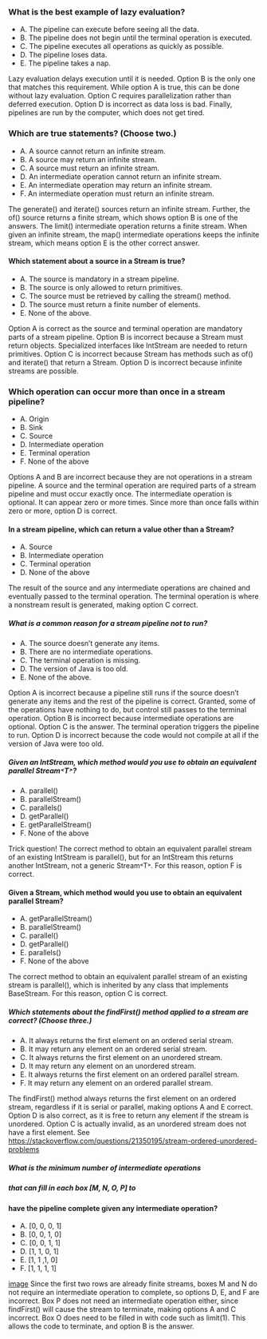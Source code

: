 ### What is the best example of lazy evaluation?
*  A. The pipeline can execute before seeing all the data.
*  B. The pipeline does not begin until the terminal operation is executed.
*  C. The pipeline executes all operations as quickly as possible.
*  D. The pipeline loses data.
*  E. The pipeline takes a nap.

Lazy evaluation delays execution until it is needed.
Option B is the only one that matches this requirement.
While option A is true, this can be done without lazy evaluation.
Option C requires parallelization rather than deferred execution.
Option D is incorrect as data loss is bad. Finally, pipelines are run by the computer, which does not get tired.

### Which are true statements? (Choose two.)
*  A. A source cannot return an infinite stream.
*  B. A source may return an infinite stream.
*  C. A source must return an infinite stream.
*  D. An intermediate operation cannot return an infinite stream.
*  E. An intermediate operation may return an infinite stream.
* F. An intermediate operation must return an infinite stream.

The generate() and iterate() sources return an infinite stream.
Further, the of() source returns a finite stream, which shows option B is one of the answers.
The limit() intermediate operation returns a finite stream.
When given an infinite stream, the map() intermediate operations keeps the infinite stream,
which means option E is the other correct answer.

#### Which statement about a source in a Stream is true?
*  A. The source is mandatory in a stream pipeline.
*  B. The source is only allowed to return primitives.
*  C. The source must be retrieved by calling the stream() method.
*  D. The source must return a finite number of elements.
*  E. None of the above.

Option A is correct as the source and terminal operation
are mandatory parts of a stream pipeline.
Option B is incorrect because a Stream must return objects.
Specialized interfaces like IntStream are needed to return primitives.
Option C is incorrect because Stream has methods
such as of() and iterate() that return a Stream.
Option D is incorrect because infinite streams are possible.

### Which operation can occur more than once in a stream pipeline?
*  A. Origin
*  B. Sink
*  C. Source
*  D. Intermediate operation
*  E. Terminal operation
*  F. None of the above

Options A and B are incorrect because they
are not operations in a stream pipeline.
A source and the terminal operation are required parts
of a stream pipeline and must occur exactly once.
The intermediate operation is optional.
It can appear zero or more times. Since more
than once falls within zero or more, option D is correct.

#### In a stream pipeline, which can return a value other than a Stream?
* A. Source
* B. Intermediate operation
* C. Terminal operation
* D. None of the above

The result of the source and any intermediate operations
are chained and eventually passed to the terminal operation.
The terminal operation is where a nonstream result is generated,
making option C correct.

##### What is a common reason for a stream pipeline not to run?
* A. The source doesn’t generate any items.
* B. There are no intermediate operations.
* C. The terminal operation is missing.
* D. The version of Java is too old.
* E. None of the above.

Option A is incorrect because a pipeline still runs if
the source doesn’t generate any items and the rest of the pipeline is correct.
Granted, some of the operations have nothing to do,
but control still passes to the terminal operation.
Option B is incorrect because intermediate operations are optional.
Option C is the answer. The terminal operation triggers the pipeline to run.
Option D is incorrect because the code would not compile at all if the version of Java were too old.

##### Given an IntStream, which method would you use to obtain an equivalent parallel Stream˂T˃?
* A. parallel()
* B. parallelStream()
* C. parallels()
* D. getParallel()
* E. getParallelStream()
* F. None of the above

Trick question! The correct method to obtain an equivalent parallel stream
of an existing IntStream is parallel(),
but for an IntStream this returns another IntStream, not a generic Stream˂T˃. For this reason, option F is correct.

#### Given a Stream<T>, which method would you use to obtain an equivalent parallel Stream<T>?
* A. getParallelStream()
* B. parallelStream()
* C. parallel()
* D. getParallel()
* E. parallels()
* F. None of the above

The correct method to obtain an equivalent parallel stream of an existing stream is parallel(),
which is inherited by any class that implements BaseStream<T>. For this reason, option C is correct.

##### Which statements about the findFirst() method applied to a stream are correct? (Choose three.)
* A. It always returns the first element on an ordered serial stream.
* B. It may return any element on an ordered serial stream.
* C. It always returns the first element on an unordered stream.
* D. It may return any element on an unordered stream.
* E. It always returns the first element on an ordered parallel stream.
* F. It may return any element on an ordered parallel stream.

The findFirst() method always returns the first element on an ordered stream,
regardless if it is serial or parallel, making options A and E correct.
Option D is also correct, as it is free to return any element if the stream is unordered.
Option C is actually invalid, as an unordered stream does not have a first element.
See https://stackoverflow.com/questions/21350195/stream-ordered-unordered-problems

##### What is the minimum number of intermediate operations
##### that can fill in each box [M, N, O, P] to
#### have the pipeline complete given any intermediate operation?
* A. [0, 0, 0, 1]
* B. [0, 0, 1, 0]
* C. [0, 0, 1, 1]
* D. [1, 1, 0, 1]
* E. [1, 1 ,1, 0]
* F. [1, 1, 1, 1]

[image](images/source_intermediate_terminal_operation.png)
Since the first two rows are already finite streams,
boxes M and N do not require an intermediate operation to complete,
so options D, E, and F are incorrect. Box P does not need an intermediate operation either,
since findFirst() will cause the stream to terminate, making options A and C incorrect.
Box O does need to be filled in with code such as limit(1). This allows the code to terminate, and option B is the answer.

